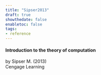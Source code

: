 ```yaml
---
title: "Sipser2013"
draft: true
showthedate: false
enabletoc: false
tags:
- reference
---
```


#### **Introduction to the theory of computation**     
by Sipser M. (2013)         
Cengage Learning      


